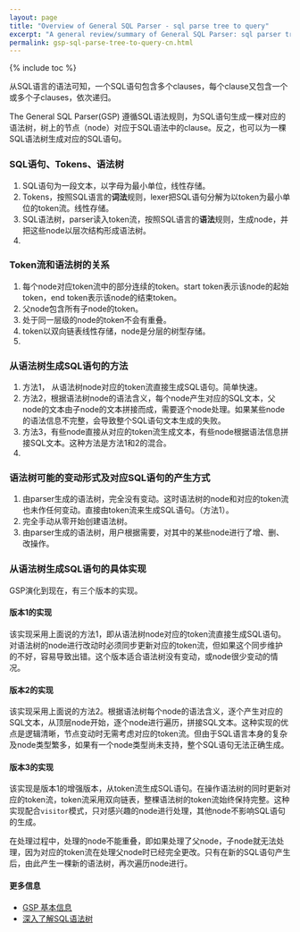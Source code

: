 ```yaml
---
layout: page
title: "Overview of General SQL Parser - sql parse tree to query"
excerpt: "A general review/summary of General SQL Parser: sql parser tree to query"
permalink: gsp-sql-parse-tree-to-query-cn.html
---
```


{% include toc %}

从SQL语言的语法可知，一个SQL语句包含多个clauses，每个clause又包含一个或多个子clauses，依次递归。

The General SQL Parser(GSP) 遵循SQL语法规则，为SQL语句生成一棵对应的语法树，树上的节点（node）对应于SQL语法中的clause。反之，也可以为一棵SQL语法树生成对应的SQL语句。


### SQL语句、Tokens、语法树
1. SQL语句为一段文本，以字母为最小单位，线性存储。
2. Tokens，按照SQL语言的**词法**规则，lexer把SQL语句分解为以token为最小单位的token流。线性存储。
3. SQL语法树，parser读入token流，按照SQL语言的**语法**规则，生成node，并把这些node以层次结构形成语法树。
4. 

### Token流和语法树的关系
1. 每个node对应token流中的部分连续的token。start token表示该node的起始token，end token表示该node的结束token。
2. 父node包含所有子node的token。
3. 处于同一层级的node的token不会有重叠。
4. token以双向链表线性存储，node是分层的树型存储。
5. 

### 从语法树生成SQL语句的方法
1. 方法1， 从语法树node对应的token流直接生成SQL语句。简单快速。
2. 方法2，根据语法树node的语法含义，每个node产生对应的SQL文本，父node的文本由子node的文本拼接而成，需要逐个node处理。如果某些node的语法信息不完整，会导致整个SQL语句文本生成的失败。
3. 方法3，有些node直接从对应的token流生成文本，有些node根据语法信息拼接SQL文本。这种方法是方法1和2的混合。
4. 

### 语法树可能的变动形式及对应SQL语句的产生方式
1. 由parser生成的语法树，完全没有变动。这时语法树的node和对应的token流也未作任何变动。直接由token流来生成SQL语句。（方法1）。
2. 完全手动从零开始创建语法树。
3. 由parser生成的语法树，用户根据需要，对其中的某些node进行了增、删、改操作。


### 从语法树生成SQL语句的具体实现

GSP演化到现在，有三个版本的实现。

#### 版本1的实现
该实现采用上面说的方法1，即从语法树node对应的token流直接生成SQL语句。对语法树的node进行改动时必须同步更新对应的token流，但如果这个同步维护的不好，容易导致出错。这个版本适合语法树没有变动，或node很少变动的情况。

#### 版本2的实现
该实现采用上面说的方法2。根据语法树每个node的语法含义，逐个产生对应的SQL文本，从顶层node开始，逐个node进行遍历，拼接SQL文本。这种实现的优点是逻辑清晰，节点变动时无需考虑对应的token流。但由于SQL语言本身的复杂及node类型繁多，如果有一个node类型尚未支持，整个SQL语句无法正确生成。

#### 版本3的实现
该实现是版本1的增强版本，从token流生成SQL语句。在操作语法树的同时更新对应的token流，token流采用双向链表，整棵语法树的token流始终保持完整。这种实现配合`visitor`模式，只对感兴趣的node进行处理，其他node不影响SQL语句的生成。

在处理过程中，处理的node不能重叠，即如果处理了父node，子node就无法处理，因为对应的token流在处理父node时已经完全更改。只有在新的SQL语句产生后，由此产生一棵新的语法树，再次遍历node进行。

#### 更多信息
- [GSP 基本信息](/gsp-overview-cn.html) 
- [深入了解SQL语法树](/gsp-overview-sql-parse-tree-cn.html) 
